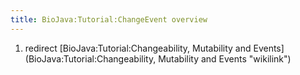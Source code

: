 ```yaml
---
title: BioJava:Tutorial:ChangeEvent overview
---
```


1.  redirect [BioJava:Tutorial:Changeability, Mutability and
    Events](BioJava:Tutorial:Changeability, Mutability and Events "wikilink")

